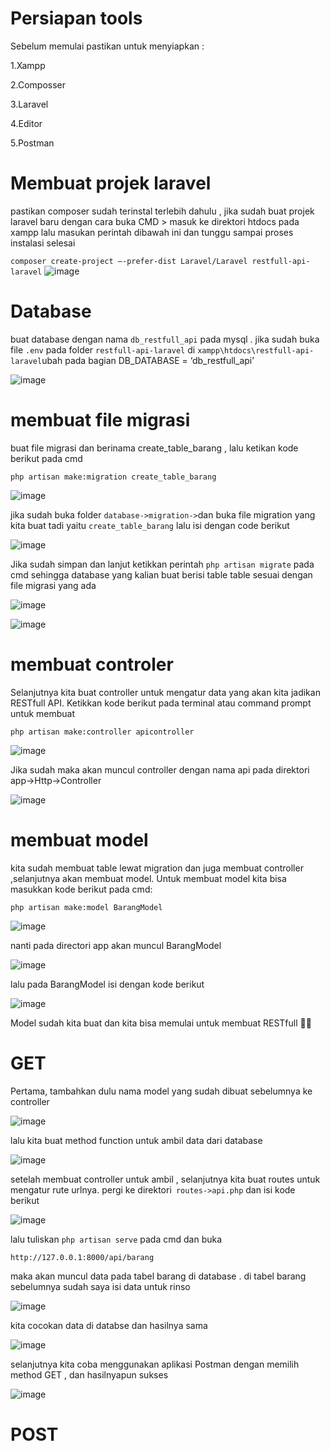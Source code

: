# Persiapan tools
Sebelum memulai pastikan untuk menyiapkan :


1.Xampp

2.Composser 

3.Laravel 

4.Editor

5.Postman 

# Membuat projek laravel
pastikan composer sudah terinstal terlebih dahulu , jika sudah  buat projek laravel baru dengan cara buka CMD > masuk ke direktori htdocs pada xampp lalu masukan perintah dibawah ini dan tunggu sampai proses instalasi selesai

`composer create-project –-prefer-dist Laravel/Laravel restfull-api-laravel`
![image](https://user-images.githubusercontent.com/56968542/103202366-c94f4d80-4924-11eb-8af7-7ac95962665d.png)

# Database
buat database dengan nama `db_restfull_api` pada mysql . jika sudah buka file `.env` pada folder `restfull-api-laravel` di `xampp\htdocs\restfull-api-laravel`ubah pada bagian  DB_DATABASE = ‘db_restfull_api’

![image](https://user-images.githubusercontent.com/56968542/103202817-07993c80-4926-11eb-8995-fa206cc2469a.png)

# membuat file migrasi
 buat file migrasi dan berinama create_table_barang , lalu ketikan kode berikut pada cmd

`php artisan make:migration create_table_barang`

![image](https://user-images.githubusercontent.com/56968542/103203040-a756ca80-4926-11eb-8572-69435a22bb9d.png)

jika sudah buka folder `database->migration->`dan buka file migration yang kita buat tadi yaitu `create_table_barang` lalu isi dengan code berikut

![image](https://user-images.githubusercontent.com/56968542/103203184-fa308200-4926-11eb-9855-1cd4a2a6a7a3.png)

Jika sudah simpan dan lanjut ketikkan perintah `php artisan migrate`  pada cmd sehingga database yang kalian buat berisi table table sesuai dengan file migrasi yang ada

![image](https://user-images.githubusercontent.com/56968542/103203340-4085e100-4927-11eb-917b-4cb877a43a68.png)

![image](https://user-images.githubusercontent.com/56968542/103203819-619b0180-4928-11eb-96b2-466346de1ea5.png)

# membuat controler

Selanjutnya kita buat controller untuk mengatur data yang akan kita jadikan RESTfull API. Ketikkan kode berikut pada terminal atau command prompt untuk membuat

`php artisan make:controller apicontroller`

![image](https://user-images.githubusercontent.com/56968542/103269156-c8332480-49e7-11eb-81c2-1c82d2f4968b.png)

Jika sudah maka akan muncul controller dengan nama api pada direktori app->Http->Controller

![image](https://user-images.githubusercontent.com/56968542/103269220-f1ec4b80-49e7-11eb-89d6-5283240305db.png)

# membuat model
kita sudah membuat table lewat migration dan juga membuat controller ,selanjutnya  akan membuat model. Untuk membuat model kita bisa masukkan kode berikut pada cmd:

`php artisan make:model BarangModel`

![image](https://user-images.githubusercontent.com/56968542/103269533-a1292280-49e8-11eb-8766-28ff4f8994bc.png)

nanti pada directori app akan muncul BarangModel

![image](https://user-images.githubusercontent.com/56968542/103269659-dafa2900-49e8-11eb-83f0-0193eb49c9c4.png)

lalu pada BarangModel isi dengan kode berikut

![image](https://user-images.githubusercontent.com/56968542/103271756-adfc4500-49ed-11eb-85ab-c7ab63451c09.png)

Model sudah kita buat dan kita bisa memulai untuk membuat RESTfull 💃💃

# GET
Pertama, tambahkan dulu nama model yang sudah dibuat sebelumnya ke controller 

![image](https://user-images.githubusercontent.com/56968542/103270684-1f86c400-49eb-11eb-9c6f-22fe16680de2.png)

lalu kita  buat method function untuk ambil data dari database 

![image](https://user-images.githubusercontent.com/56968542/103271087-d71bd600-49eb-11eb-91e9-07ea4c58056e.png)

setelah membuat controller untuk ambil , selanjutnya kita buat routes untuk mengatur rute urlnya. pergi ke direktori` routes->api.php` dan isi kode berikut

![image](https://user-images.githubusercontent.com/56968542/103271395-bb64ff80-49ec-11eb-8408-90b8f021b4c1.png)

lalu tuliskan `php artisan serve` pada cmd dan buka 

`http://127.0.0.1:8000/api/barang`

maka akan muncul data pada tabel barang di database . di tabel barang sebelumnya sudah saya isi data untuk rinso

![image](https://user-images.githubusercontent.com/56968542/103271961-3549b880-49ee-11eb-840d-862588c30c7f.png)

kita cocokan data di databse dan hasilnya sama 

![image](https://user-images.githubusercontent.com/56968542/103272059-72ae4600-49ee-11eb-84f9-c3c1f69e56b8.png)

selanjutnya kita coba menggunakan aplikasi Postman dengan memilih method GET , dan hasilnyapun sukses

![image](https://user-images.githubusercontent.com/56968542/103272413-624a9b00-49ef-11eb-890a-c0b12a4e4843.png)

# POST


